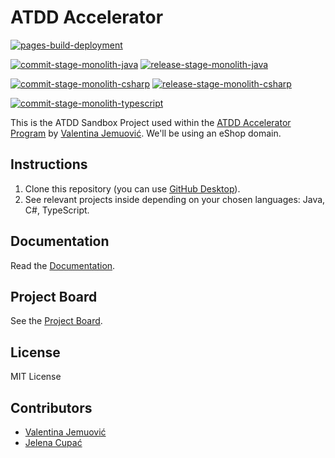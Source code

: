 # ATDD Accelerator

[![pages-build-deployment](https://github.com/optivem/atdd-accelerator/actions/workflows/pages/pages-build-deployment/badge.svg)](https://github.com/optivem/atdd-accelerator/actions/workflows/pages/pages-build-deployment)

[![commit-stage-monolith-java](https://github.com/optivem/atdd-accelerator/actions/workflows/commit-stage-monolith-java.yml/badge.svg)](https://github.com/optivem/atdd-accelerator/actions/workflows/commit-stage-monolith-java.yml)
[![release-stage-monolith-java](https://github.com/optivem/atdd-accelerator/actions/workflows/release-stage-monolith-java.yml/badge.svg)](https://github.com/optivem/atdd-accelerator/actions/workflows/release-stage-monolith-java.yml)

[![commit-stage-monolith-csharp](https://github.com/optivem/atdd-accelerator/actions/workflows/commit-stage-monolith-csharp.yaml/badge.svg)](https://github.com/optivem/atdd-accelerator/actions/workflows/commit-stage-monolith-csharp.yaml)
[![release-stage-monolith-csharp](https://github.com/optivem/atdd-accelerator/actions/workflows/release-stage-monolith-csharp.yml/badge.svg)](https://github.com/optivem/atdd-accelerator/actions/workflows/release-stage-monolith-csharp.yml)

[![commit-stage-monolith-typescript](https://github.com/optivem/atdd-accelerator/actions/workflows/commit-stage-monolith-typescript.yml/badge.svg)](https://github.com/optivem/atdd-accelerator/actions/workflows/commit-stage-monolith-typescript.yml)

This is the ATDD Sandbox Project used within the [ATDD Accelerator Program](https://atdd-accelerator.optivem.com/) by [Valentina Jemuović](https://www.linkedin.com/in/valentinajemuovic/). We'll be using an eShop domain.

## Instructions

1. Clone this repository (you can use [GitHub Desktop](https://desktop.github.com/download/)).
2. See relevant projects inside depending on your chosen languages: Java, C#, TypeScript.

## Documentation

Read the [Documentation](https://optivem.github.io/atdd-accelerator/).

## Project Board

See the [Project Board](https://github.com/orgs/optivem/projects/3/views/1).

## License

MIT License

## Contributors

- [Valentina Jemuović](https://www.linkedin.com/in/valentinajemuovic/)
- [Jelena Cupać](https://www.linkedin.com/in/jelenacupac/)
